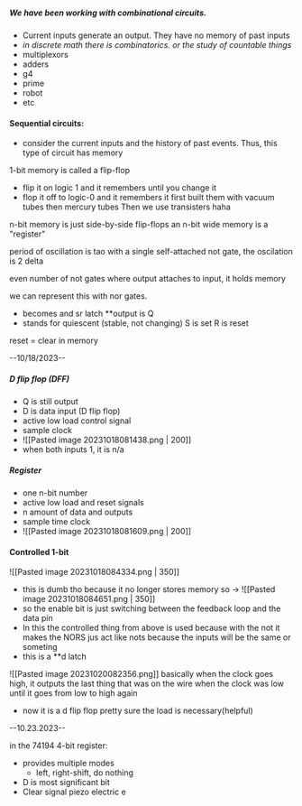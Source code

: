 ##### We have been working with combinational circuits.
- Current inputs generate an output. They have no memory of past inputs
- *in discrete math there is combinatorics. or the study of countable things*
- multiplexors
- adders
- g4
- prime
- robot
- etc

#### Sequential circuits:
- consider the current inputs and the history of past events. Thus, this type of circuit has memory

1-bit memory is called a flip-flop 
- flip it on logic 1 and it remembers until you change it
- flop it off to logic-0 and it remembers it
first built them with vacuum tubes then mercury tubes
Then we use transisters haha

n-bit memory is just side-by-side flip-flops
an n-bit wide memory is a "register"

period of oscillation is tao
with a single self-attached not gate, the oscilation is 2 delta

even number of not gates where output attaches to input, it holds memory

we can represent this with nor gates.
- becomes and sr latch
**output is Q
- stands for quiescent (stable, not changing)
S is set R is reset

reset = clear in memory

--10/18/2023--

##### D flip flop (DFF)
-  Q is still output
- D is data input (D flip flop)
- active low load control signal 
- sample clock
- ![[Pasted image 20231018081438.png | 200]]
- when both inputs 1, it is n/a
##### Register
- one n-bit number
- active low load and reset signals
- n amount of data and outputs
- sample time clock
- ![[Pasted image 20231018081609.png | 200]]


#### Controlled 1-bit
![[Pasted image 20231018084334.png | 350]]
- this is dumb tho because it no longer stores memory so ->
![[Pasted image 20231018084651.png | 350]]
- so the enable bit is just switching between the feedback loop and the data pin
- In this the controlled thing from above is used because with the not it makes the NORS jus act like nots because the inputs will be the same or someting
- this is a **d latch

![[Pasted image 20231020082356.png]]
basically when the clock goes high, it outputs the last thing that was on the wire when the clock was low until it goes from low to high again
- now it is a d flip flop
pretty sure the load is necessary(helpful)


--10.23.2023--

in the 74194 4-bit register:
- provides multiple modes
	- left, right-shift, do nothing
- D is most significant bit
- Clear signal
piezo electric e